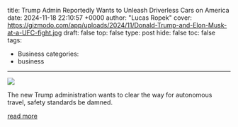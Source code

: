 title: Trump Admin Reportedly Wants to Unleash Driverless Cars on America
date: 2024-11-18 22:10:57 +0000
author: "Lucas Ropek"
cover: https://gizmodo.com/app/uploads/2024/11/Donald-Trump-and-Elon-Musk-at-a-UFC-fight.jpg
draft: false
top: false
type: post
hide: false
toc: false
tags:
  - Business
categories:
  - business
---

![](https://gizmodo.com/app/uploads/2024/11/Donald-Trump-and-Elon-Musk-at-a-UFC-fight.jpg)

The new Trump administration wants to clear the way for autonomous travel, safety standards be damned.

[read more](https://gizmodo.com/trump-reportedly-wants-to-unleash-driverless-cars-on-america-2000525955)
